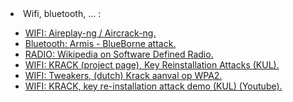 <html>
<body>
<li>Wifi, bluetooth, ... :</li>
	<ul>
		<li><a href="https://www.aircrack-ng.org/doku.php?id=aireplay-ng">WIFI: Aireplay-ng / Aircrack-ng.</a></li>
		<li><a href="https://www.armis.com/blueborne/">Bluetooth: Armis - BlueBorne attack.</a></li>
		<li><a href="https://en.wikipedia.org/wiki/Software-defined_radio">RADIO: Wikipedia on Software Defined Radio.</a></li>
		<li><a href="https://www.krackattacks.com/">WIFI: KRACK (project page), Key Reinstallation Attacks (KUL).</a></li>
		<li><a href="https://tweakers.net/reviews/5789/de-krack-aanval-op-wpa2.html">WIFI: Tweakers, (dutch) Krack aanval op WPA2.</a></li>
		<li><a href="https://www.youtube.com/watch?v=Oh4WURZoR98&feature=youtu.be">WIFI: KRACK, key re-installation attack demo (KUL) (Youtube).</a></li>
	</ul>

</body>
</html>
